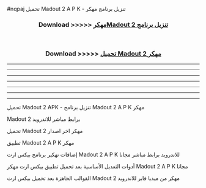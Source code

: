 #nqpaj تحميل Madout 2  A P K - تنزيل برنامج مهكر



<div align="center">
<h3>Download >>>>> <a href="https://runaway1.web.app/?sq=Madout 2 ">مهكرMadout 2  تنزيل برنامج</a></h3><br>

<h3>Download >>>>> <a href="https://runaway1.web.app/?sq=Madout 2 ">تحميل Madout 2  مهكر</a></h3>
</div>


----------------------------------------------------------

----------------------------------------------------------

----------------------------------------------------------

----------------------------------------------------------

----------------------------------------------------------

----------------------------------------------------------

----------------------------------------------------------

تحميل Madout 2  APK - تنزيل برنامج Madout 2  A P K مهكر

Madout 2  برابط مباشر للاندرويد

تحميل Madout 2  مهكر اخر اصدار

تطبيق Madout 2  A P K مهكر

إضافات تهكير برنامج بيكس ارت Madout 2  A P K للاندرويد برابط مباشر مجانا

أدوات التعديل الأساسية بعد تحميل تطبيق بيكس ارت مهكر Madout 2  A P K مجانا

القوالب الجاهزة بعد تحميل بيكس ارت Madout 2  مهكر من ميديا فاير للاندرويد


